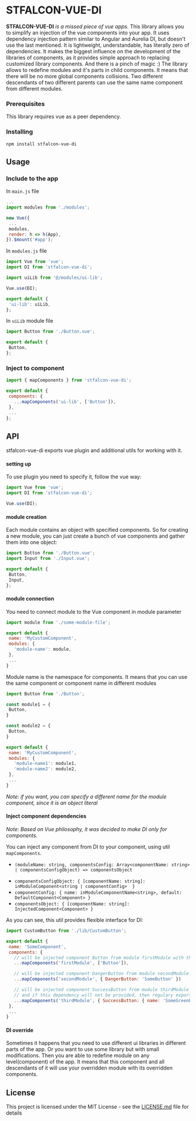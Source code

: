 # STFALCON-VUE-DI

**STFALCON-VUE-DI** _is a missed piece of vue apps._ This library allows you to simplify an injection of the vue components into your app.
It uses dependency injection pattern similar to Angular and Aurelia DI, but doesn't use the last mentioned. It is lightweight, understandable, has literally zero of dependencies.
It makes the biggest influence on the development of the libraries of components, as it provides simple approach to replacing customized library components.
And there is a pinch of magic :) The library allows to redefine modules and it's parts in child components. It means that there will be no more global components collisions. Two different descendants of two different parents can use the same name component from different modules.

<!-- For more deeper understanding of overall structure, abilities and advantages, please follow this link: HERE SHOULD BE A LINK TO MEDIUM. -->

### Prerequisites

This library requires vue as a peer dependency.

### Installing

```shell
npm install stfalcon-vue-di
```

## Usage

### Include to the app

In `main.js` file
```js
...
import modules from './modules';

new Vue({
 ...
 modules,
 render: h => h(App),
}).$mount('#app');
```

In `modules.js` file
```js
import Vue from 'vue';
import DI from 'stfalcon-vue-di';

import uiLib from '@/modules/ui-lib';

Vue.use(DI);

export default {
 'ui-lib': uiLib,
};
```

In `uiLib` module file
```js
import Button from './Button.vue';

export default {
 Button,
};
```

### Inject to component
```js
import { mapComponents } from 'stfalcon-vue-di';

export default {
 components: {
   ...mapComponents('ui-lib', ['Button']),
 },
 ...
};
```

## API

stfalcon-vue-di exports vue plugin and additional utils for working with it.

#### setting up
To use plugin you need to specify it, follow the vue way:
```js
import Vue from 'vue';
import DI from 'stfalcon-vue-di';

Vue.use(DI);
```
#### module creation
Each module contains an object with specified components. So for creating a new module, you can just create a bunch of vue components and gather them into one object:
```js
import Button from './Button.vue';
import Input from './Input.vue';

export default {
 Button,
 Input,
};
```

#### module connection
You need to connect module to the Vue component in module parameter
```js
import module from './some-module-file';

export default {
 name: 'MyCustomComponent',
 modules: {
   'module-name': module,
 },
 ...
}
```
Module name is the namespace for components. It means that you can use the same component or component name in different modules
```js
import Button from './Button';

const module1 = {
 Button,
}

const module2 = {
 Button,
}

export default {
 name: 'MyCustomComponent',
 modules: {
   'module-name1': module1,
   'module-name2': module2,
 },
 ...
}
```
_Note: if you want, you can specify a different name for the module component, since it is an object literal_

#### Inject component dependencies
_Note: Based on Vue philosophy, it was decided to make DI only for components._

You can inject any component from DI to your component, using util `mapComponents`.
* `(moduleName: string, componentsConfig: Array<componentName: string> | componentsConfigObject) => componentsObject`
 - `componentsConfigObject: { [componentName: string]: inModuleComponent<string | componentConfig>  }`
 - `componentConfig: { name: inModuleComponentName<string>, default: DefaultComponent<Component> }`
 - `componentsObject: { [componentName: string]: InjectedComponent<Component> }`

As you can see, this util provides flexible interface for DI:
```js
import CustomButton from './lib/CustomButton';

export default {
 name: 'SomeComponent',
 components: {
   // will be injected component Button from module firstModule with the original name Button
   ...mapComponents('firstModule', ['Button']),

   // will be injected component DangerButton from module secondModule with the original name SomeButton
   ...mapComponents('secondModule', { DangerButton: 'SomeButton' })

   // will be injected component SuccessButton from module thirdModule with the original name SomeGreenButton,
   // and if this dependency will not be provided, then regulary exported component CustomButton will be used.
   ...mapComponents('thirdModule', { SuccessButton: { name: 'SomeGreenButton', default: CustomButton })
 },
 ...
}
```

#### DI override
Sometimes it happens that you need to use different ui libraries in different parts of the app. Or you want to use some library but with small modifications. Then you are able to redefine module on any level(component) of the app. It means that this component and all descendants of it will use your overridden module with its overridden components.

## License

This project is licensed under the MIT License - see the [LICENSE.md](LICENSE.md) file for details
